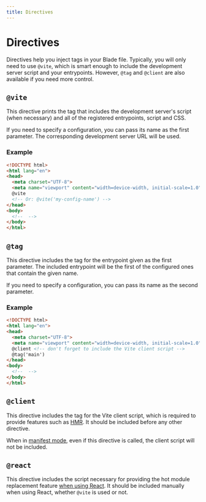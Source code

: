 ```yaml
---
title: Directives
---
```


# Directives

Directives help you inject tags in your Blade file. Typically, you will only need to use `@vite`, which is smart enough to include the development server script and your entrypoints. However, `@tag` and `@client` are also available if you need more control.

## `@vite`

This directive prints the tag that includes the development server's script (when necessary) and all of the registered entrypoints, script and CSS. 

If you need to specify a configuration, you can pass its name as the first parameter. The corresponding development server URL will be used.

### Example

```html
<!DOCTYPE html>
<html lang="en">
<head>
  <meta charset="UTF-8">
  <meta name="viewport" content="width=device-width, initial-scale=1.0">
  @vite
  <!-- Or: @vite('my-config-name') -->
</head>
<body>
  <!--  -->
</body>
</html>
```

## `@tag`

This directive includes the tag for the entrypoint given as the first parameter. The included entrypoint will be the first of the configured ones that contain the given name.

 If you need to specify a configuration, you can pass its name as the second parameter.

### Example

```html
<!DOCTYPE html>
<html lang="en">
<head>
  <meta charset="UTF-8">
  <meta name="viewport" content="width=device-width, initial-scale=1.0">
  @client <!-- don't forget to include the Vite client script -->
  @tag('main')
</head>
<body>
  <!--  -->
</body>
</html>
```

## `@client`

This directive includes the tag for the Vite client script, which is required to provide features such as [HMR](https://vitejs.dev/guide/features.html#hot-module-replacement). It should be included before any other directive. 

When in [manifest mode](/guide/features/server-and-manifest-modes), even if this directive is called, the client script will not be included.

## `@react`

This directive includes the script necessary for providing the hot module replacement feature [when using React](https://vitejs.dev/guide/backend-integration.html). It should be included manually when using React, whether `@vite` is used or not.
